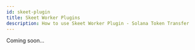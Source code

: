 ```yaml
---
id: skeet-plugin
title: Skeet Worker Plugins
description: How to use Skeet Worker Plugin - Solana Token Transfer
---
```


Coming soon...
